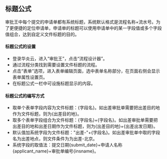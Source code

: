 ## 标题公式

审批王中每个提交的申请单都有系统标题，系统默认格式是流程名称+流水号。为了更便捷的定位申请单，申请单的标题可以使用申请单中的某一字段值或多个字段值组合，达到自定义文件标题的目的。

#### 标题公式的设置
- 登录华炎云，进入“审批王”，点击“流程设计器”。
- 通过流程分类找到需要设置文件标题的流程。
- 点击“表单”选项，进入表单编辑页面，选中表单名称部分，在页面右侧会显示表单属性设置页。
- 在标题公式一栏中可设施标题显示的内容。

#### 标题公式的编写方式

- 取单个表单字段内容为文件标题：{字段名}。如出差审批单需要把出差目的地作为文件标题，则为{出差目的地}。
- 取多个表单字段组合为文件标题：{字段名}+{字段名}。如出差审批单需要把出差目的地和出差日期作为文件标题，则为{出差目的地}+{出差出发日期}。
- 默认值加系统字段为文件标题："出差-"+{字段名}。如出差审批单中取的字段名为出差地点，则文件条件为为出差-北京。
- 系统字段的取值法：提交日期{submit_date}+申请人名称{applicant_name}+审批单编号{insname}。

